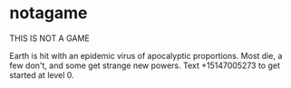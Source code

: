 # notagame
THIS IS NOT A GAME

Earth is hit with an epidemic virus of apocalyptic proportions. Most die, a few don't, and some get strange new powers. Text +15147005273 to get started at level 0. 
